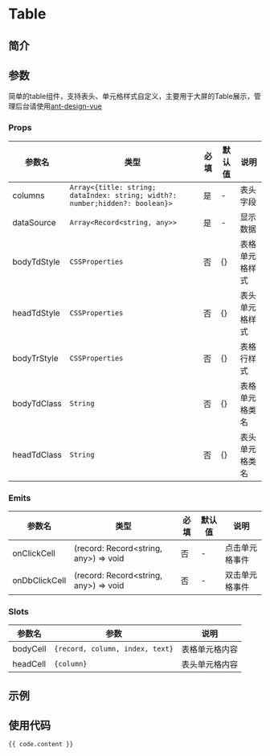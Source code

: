 <script setup>
    import CqfeTable from '../components/CqfeTable.vue'
    import code from '../componentsCode/CqfeTable.js'
</script>

# Table

## 简介

## 参数

简单的table组件，支持表头、单元格样式自定义，主要用于大屏的Table展示，管理后台请使用[ant-design-vue](https://www.antdv.com/components/table-cn)

### Props

| 参数名      | 类型                                                                         | 必填 | 默认值 | 说明           |
| ----------- | ---------------------------------------------------------------------------- | ---- | ------ | -------------- |
| columns     | `Array<{title: string; dataIndex: string; width?: number;hidden?: boolean}>` | 是   | -      | 表头字段       |
| dataSource  | `Array<Record<string, any>>`                                                 | 是   | -      | 显示数据       |
| bodyTdStyle | `CSSProperties`                                                              | 否   | {}     | 表格单元格样式 |
| headTdStyle | `CSSProperties`                                                              | 否   | {}     | 表头单元格样式 |
| bodyTrStyle | `CSSProperties`                                                              | 否   | {}     | 表格行样式     |
| bodyTdClass | `String`                                                                     | 否   | {}     | 表格单元格类名 |
| headTdClass | `String`                                                                     | 否   | {}     | 表头单元格类名 |

### Emits

| 参数名        | 类型                                  | 必填 | 默认值 | 说明           |
| ------------- | ------------------------------------- | ---- | ------ | -------------- |
| onClickCell   | (record: Record<string, any>) => void | 否   | -      | 点击单元格事件 |
| onDbClickCell | (record: Record<string, any>) => void | 否   | -      | 双击单元格事件 |

### Slots

| 参数名   | 参数                            | 说明           |
| -------- | ------------------------------- | -------------- |
| bodyCell | `{record, column, index, text}` | 表格单元格内容 |
| headCell | `{column}`                      | 表头单元格内容 |

## 示例

<cqfe-table></cqfe-table>

## 使用代码

```js-vue
{{ code.content }}
```
